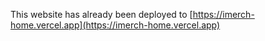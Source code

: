 This website has already been deployed to [https://imerch-home.vercel.app](https://imerch-home.vercel.app)
